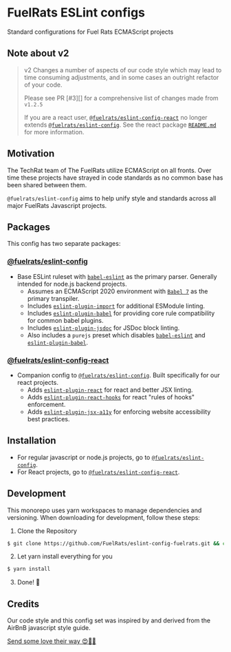 # FuelRats ESLint configs

Standard configurations for Fuel Rats ECMAScript projects





## Note about v2

> v2 Changes a number of aspects of our code style which may lead to time consuming adjustments, and in some cases an outright refactor of your code.
>
> Please see PR [#3][] for a comprehensive list of changes made from `v1.2.5`
>
> If you are a react user, [`@fuelrats/eslint-config-react`][eslint-config-fuelrats-react] no longer extends [`@fuelrats/eslint-config`][eslint-config-fuelrats]. See the react package [`README.md`][eslint-config-fuelrats-react] for more information.


## Motivation

The TechRat team of The FuelRats utilize ECMAScript on all fronts. Over time these projects have strayed in code standards as no common base has been shared between them.

`@fuelrats/eslint-config` aims to help unify style and standards across all major FuelRats Javascript projects.





## Packages
This config has two separate packages:

### [@fuelrats/eslint-config][eslint-config-fuelrats]

* Base ESLint ruleset with [`babel-eslint`][babel-eslint] as the primary parser. Generally intended for node.js backend projects.
    * Assumes an ECMAScript 2020 environment with [`Babel 7`][babel] as the primary transpiler.
    * Includes [`eslint-plugin-import`][eslint-plugin-import] for additional ESModule linting.
    * Includes [`eslint-plugin-babel`][eslint-plugin-babel] for providing core rule compatibility for common babel plugins.
    * Includes [`eslint-plugin-jsdoc`][eslint-plugin-jsdoc] for JSDoc block linting.
    * Also includes a `purejs` preset which disables [`babel-eslint`][babel-eslint] and [`eslint-plugin-babel`][eslint-plugin-babel].


### [@fuelrats/eslint-config-react][eslint-config-fuelrats-react]

* Companion config to [`@fuelrats/eslint-config`][eslint-config-fuelrats]. Built specifically for our react projects.
    * Adds [`eslint-plugin-react`][eslint-plugin-react] for react and better JSX linting.
    * Adds [`eslint-plugin-react-hooks`][eslint-plugin-react-hooks] for react "rules of hooks" enforcement.
    * Adds [`eslint-plugin-jsx-a11y`][eslint-plugin-jsx-a11y] for enforcing website accessibility best practices.





## Installation
* For regular javascript or node.js projects, go to [`@fuelrats/eslint-config`][eslint-config-fuelrats].
* For React projects, go to [`@fuelrats/eslint-config-react`][eslint-config-fuelrats-react].






## Development

This monorepo uses yarn workspaces to manage dependencies and versioning. When downloading for development, follow these steps:

1. Clone the Repository
```bash
$ git clone https://github.com/FuelRats/eslint-config-fuelrats.git && cd eslint-config-fuelrats
```
2. Let yarn install everything for you
```bash
$ yarn install
```
3. Done! 🎉


## Credits
Our code style and this config set was inspired by and derived from the AirBnB javascript style guide.

[Send some love their way 😍🎉🎊][airbnb]




[airbnb]: https://github.com/airbnb/javascript
[babel]: https://babeljs.io/
[babel-eslint]: https://www.npmjs.com/package/babel-eslint
[eslint-config-fuelrats]: packages/eslint-config
[eslint-config-fuelrats-react]: packages/eslint-config-react
[eslint-plugin-babel]: https://www.npmjs.com/package/eslint-plugin-babel
[eslint-plugin-import]: https://www.npmjs.com/package/eslint-plugin-import
[eslint-plugin-jsdoc]: https://www.npmjs.com/package/eslint-plugin-jsdoc
[eslint-plugin-jsx-a11y]: https://www.npmjs.com/package/eslint-plugin-jsx-a11y
[eslint-plugin-react]: https://www.npmjs.com/package/eslint-plugin-react
[eslint-plugin-react-hooks]: https://www.npmjs.com/package/eslint-plugin-react-hooks
